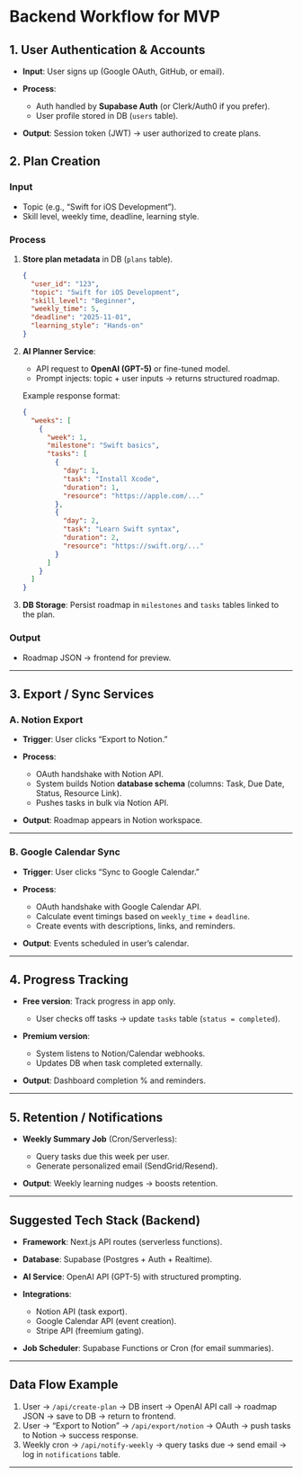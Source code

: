 # Backend Workflow for MVP

## 1. **User Authentication & Accounts**

- **Input**: User signs up (Google OAuth, GitHub, or email).
- **Process**:
  - Auth handled by **Supabase Auth** (or Clerk/Auth0 if you prefer).
  - User profile stored in DB (`users` table).

- **Output**: Session token (JWT) → user authorized to create plans.

## 2. **Plan Creation**

### Input

- Topic (e.g., “Swift for iOS Development”).
- Skill level, weekly time, deadline, learning style.

### Process

1. **Store plan metadata** in DB (`plans` table).

   ```json
   {
     "user_id": "123",
     "topic": "Swift for iOS Development",
     "skill_level": "Beginner",
     "weekly_time": 5,
     "deadline": "2025-11-01",
     "learning_style": "Hands-on"
   }
   ```

2. **AI Planner Service**:
   - API request to **OpenAI (GPT-5)** or fine-tuned model.
   - Prompt injects: topic + user inputs → returns structured roadmap.

   Example response format:

   ```json
   {
     "weeks": [
       {
         "week": 1,
         "milestone": "Swift basics",
         "tasks": [
           {
             "day": 1,
             "task": "Install Xcode",
             "duration": 1,
             "resource": "https://apple.com/..."
           },
           {
             "day": 2,
             "task": "Learn Swift syntax",
             "duration": 2,
             "resource": "https://swift.org/..."
           }
         ]
       }
     ]
   }
   ```

3. **DB Storage**: Persist roadmap in `milestones` and `tasks` tables linked to the plan.

### Output

- Roadmap JSON → frontend for preview.

---

## 3. **Export / Sync Services**

### A. Notion Export

- **Trigger**: User clicks “Export to Notion.”
- **Process**:
  - OAuth handshake with Notion API.
  - System builds Notion **database schema** (columns: Task, Due Date, Status, Resource Link).
  - Pushes tasks in bulk via Notion API.

- **Output**: Roadmap appears in Notion workspace.

---

### B. Google Calendar Sync

- **Trigger**: User clicks “Sync to Google Calendar.”
- **Process**:
  - OAuth handshake with Google Calendar API.
  - Calculate event timings based on `weekly_time` + `deadline`.
  - Create events with descriptions, links, and reminders.

- **Output**: Events scheduled in user’s calendar.

---

## 4. **Progress Tracking**

- **Free version**: Track progress in app only.
  - User checks off tasks → update `tasks` table (`status = completed`).

- **Premium version**:
  - System listens to Notion/Calendar webhooks.
  - Updates DB when task completed externally.

- **Output**: Dashboard completion % and reminders.

---

## 5. **Retention / Notifications**

- **Weekly Summary Job** (Cron/Serverless):
  - Query tasks due this week per user.
  - Generate personalized email (SendGrid/Resend).

- **Output**: Weekly learning nudges → boosts retention.

---

## Suggested Tech Stack (Backend)

- **Framework**: Next.js API routes (serverless functions).
- **Database**: Supabase (Postgres + Auth + Realtime).
- **AI Service**: OpenAI API (GPT-5) with structured prompting.
- **Integrations**:
  - Notion API (task export).
  - Google Calendar API (event creation).
  - Stripe API (freemium gating).

- **Job Scheduler**: Supabase Functions or Cron (for email summaries).

---

## Data Flow Example

1. User → `/api/create-plan` → DB insert → OpenAI API call → roadmap JSON → save to DB → return to frontend.
2. User → “Export to Notion” → `/api/export/notion` → OAuth → push tasks to Notion → success response.
3. Weekly cron → `/api/notify-weekly` → query tasks due → send email → log in `notifications` table.

---
